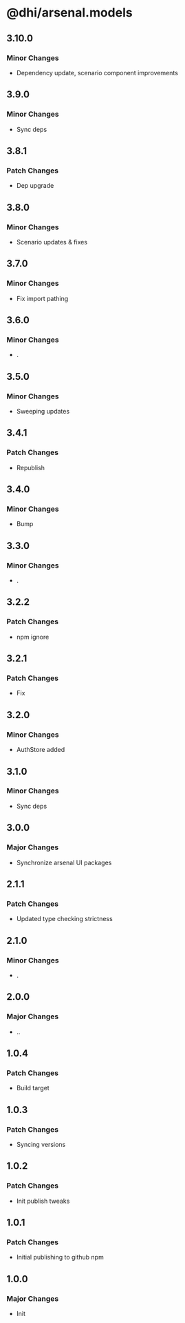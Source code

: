 # @dhi/arsenal.models

## 3.10.0

### Minor Changes

- Dependency update, scenario component improvements

## 3.9.0

### Minor Changes

- Sync deps

## 3.8.1

### Patch Changes

- Dep upgrade

## 3.8.0

### Minor Changes

- Scenario updates & fixes

## 3.7.0

### Minor Changes

- Fix import pathing

## 3.6.0

### Minor Changes

- .

## 3.5.0

### Minor Changes

- Sweeping updates

## 3.4.1

### Patch Changes

- Republish

## 3.4.0

### Minor Changes

- Bump

## 3.3.0

### Minor Changes

- .

## 3.2.2

### Patch Changes

- npm ignore

## 3.2.1

### Patch Changes

- Fix

## 3.2.0

### Minor Changes

- AuthStore added

## 3.1.0

### Minor Changes

- Sync deps

## 3.0.0

### Major Changes

- Synchronize arsenal UI packages

## 2.1.1

### Patch Changes

- Updated type checking strictness

## 2.1.0

### Minor Changes

- .

## 2.0.0

### Major Changes

- ..

## 1.0.4

### Patch Changes

- Build target

## 1.0.3

### Patch Changes

- Syncing versions

## 1.0.2

### Patch Changes

- Init publish tweaks

## 1.0.1

### Patch Changes

- Initial publishing to github npm

## 1.0.0

### Major Changes

- Init
